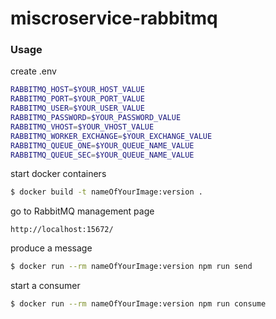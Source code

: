 # miscroservice-rabbitmq

### Usage
create .env
```sh
RABBITMQ_HOST=$YOUR_HOST_VALUE
RABBITMQ_PORT=$YOUR_PORT_VALUE
RABBITMQ_USER=$YOUR_USER_VALUE
RABBITMQ_PASSWORD=$YOUR_PASSWORD_VALUE
RABBITMQ_VHOST=$YOUR_VHOST_VALUE
RABBITMQ_WORKER_EXCHANGE=$YOUR_EXCHANGE_VALUE
RABBITMQ_QUEUE_ONE=$YOUR_QUEUE_NAME_VALUE
RABBITMQ_QUEUE_SEC=$YOUR_QUEUE_NAME_VALUE

```
start docker containers
```sh
$ docker build -t nameOfYourImage:version .
```

go to RabbitMQ management page
```
http://localhost:15672/
```

produce a message
```sh
$ docker run --rm nameOfYourImage:version npm run send
```

start a consumer
```sh
$ docker run --rm nameOfYourImage:version npm run consume
```
